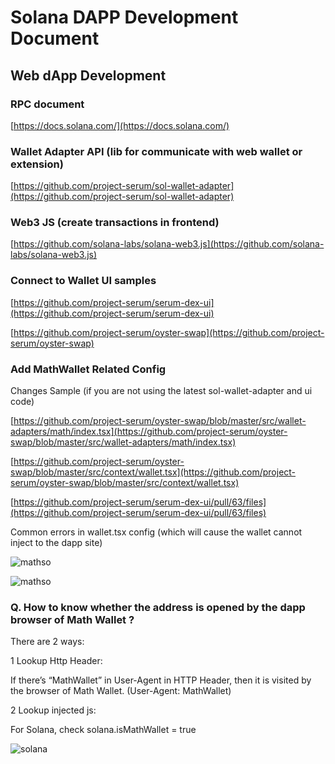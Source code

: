 # Solana DAPP Development Document

## Web dApp Development

### RPC document

[https://docs.solana.com/](https://docs.solana.com/)

### Wallet Adapter API (lib for communicate with web wallet or extension)

[https://github.com/project-serum/sol-wallet-adapter](https://github.com/project-serum/sol-wallet-adapter)

### Web3 JS (create transactions in frontend)

[https://github.com/solana-labs/solana-web3.js](https://github.com/solana-labs/solana-web3.js)

### Connect to Wallet UI samples

[https://github.com/project-serum/serum-dex-ui](https://github.com/project-serum/serum-dex-ui)

[https://github.com/project-serum/oyster-swap](https://github.com/project-serum/oyster-swap)



### Add MathWallet Related Config

Changes Sample (if you are not using the latest sol-wallet-adapter and ui code)

[https://github.com/project-serum/oyster-swap/blob/master/src/wallet-adapters/math/index.tsx](https://github.com/project-serum/oyster-swap/blob/master/src/wallet-adapters/math/index.tsx)

[https://github.com/project-serum/oyster-swap/blob/master/src/context/wallet.tsx](https://github.com/project-serum/oyster-swap/blob/master/src/context/wallet.tsx)

[https://github.com/project-serum/serum-dex-ui/pull/63/files](https://github.com/project-serum/serum-dex-ui/pull/63/files)

Common errors in wallet.tsx config (which will cause the wallet cannot inject to the dapp site)

![mathso](http://qiniu.eth.fm/2021-09-01-mathsol1.jpg)

![mathso](http://qiniu.eth.fm/2021-09-01-mathsol2.jpg)



### Q. How to know whether the address is opened by the dapp browser of Math Wallet ?

There are 2 ways:

1 Lookup Http Header:

If there’s “MathWallet” in User-Agent in HTTP Header, then it is visited by the browser of Math Wallet. (User-Agent: MathWallet)

2 Lookup injected js:

For Solana, check solana.isMathWallet = true

![solana](http://qiniu.eth.fm/2021-07-28-solana.png)
